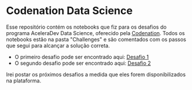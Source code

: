 # Codenation Data Science

Esse repositório contém os notebooks que fiz para os desafios do programa AceleraDev Data Science, oferecido pela [Codenation](https://www.codenation.dev/). Todos os notebooks estão na pasta "Challenges" e são comentados com os passos que segui para alcançar a solução correta.

* O primeiro desafio pode ser encontrado aqui: [Desafio 1](https://github.com/olavomendes/codenation-data-science/blob/master/challenges/main.ipynb)
* O segundo desafio pode ser encontrado aqui: [Desafio 2](https://github.com/olavomendes/codenation-data-science/blob/master/challenges/challenge_2.ipynb)


Irei postar os próximos desafios a medida que eles forem disponibilizados na plataforma.
